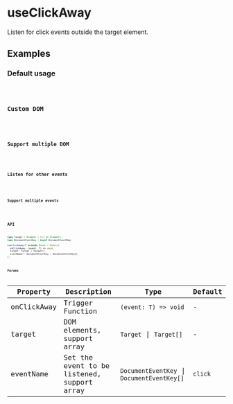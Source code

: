 # useClickAway

Listen for click events outside the target element.

## Examples

### Default usage

<code src="./demo/demo1.tsx" />

### Custom DOM

<code src="./demo/demo2.tsx" />

### Support multiple DOM

<code src="./demo/demo3.tsx" />

### Listen for other events

<code src="./demo/demo4.tsx" />

### Support multiple events

<code src="./demo/demo5.tsx"/>

## API

```typescript
type Target = Element | (() => Element);
type DocumentEventKey = keyof DocumentEventMap;

useClickAway<T extends Event = Event>(
  onClickAway: (event: T) => void,
  target: Target | Target[],
  eventName?: DocumentEventKey | DocumentEventKey[]
);
```

### Params

| Property    | Description                                 | Type                                       | Default |
| ----------- | ------------------------------------------- | ------------------------------------------ | ------- |
| onClickAway | Trigger Function                            | `(event: T) => void`                       | -       |
| target      | DOM elements, support array          | `Target` \| `Target[]`                     | -       |
| eventName   | Set the event to be listened, support array | `DocumentEventKey` \| `DocumentEventKey[]` | `click` |
